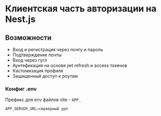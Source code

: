 # Клиентская часть авторизации на Nest.js

## Возможности

- Вход и регистрация через почту и пароль
- Подтверждение почты
- Вход через гугл
- Аунтефикация на основе jwt refresh и access токенов
- Кастомизация профиля
- Защищенный доступ к роутам

### Конфиг .env

Префикс для env файлов vite - `APP_`

```js
APP_SERVER_URL=серверный урл
```
